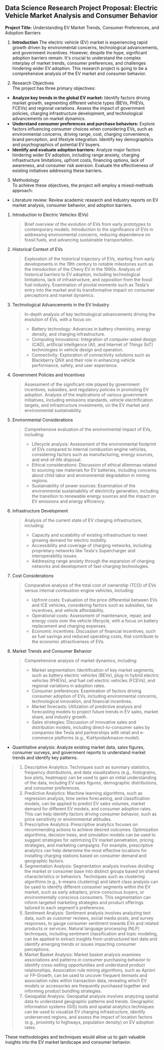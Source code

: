 ## **Data Science Research Project Proposal:** Electric Vehicle Market Analysis and Consumer Behavior

**Project Title:** Understanding EV Market Trends, Consumer Preferences, and Adoption Barriers

1. **Introduction**
The electric vehicle (EV) market is experiencing rapid growth driven by environmental concerns, technological advancements, and government incentives. However, despite the hype, significant adoption barriers remain. It's crucial to understand the complex interplay of market trends, consumer preferences, and challenges hindering wider EV adoption. This research project is going to be a comprehensive analysis of the EV market and consumer behavior.


2. Research Objectives <br>
The project has three primary objectives:
- **Analyze key trends in the global EV market:** Identify factors driving market growth, segmenting different vehicle types (BEVs, PHEVs, FCEVs) and regional variations. Assess the impact of government policies, charging infrastructure development, and technological advancements on market dynamics.
- **Understand consumer preferences and purchase behaviors:** Explore factors influencing consumer choices when considering EVs, such as environmental concerns, driving range, cost, charging convenience, brand perception, and lifestyle integration. Identify key demographics and psychographics of potential EV buyers.
- **Identify and evaluate adoption barriers:** Analyze major factors hindering wider EV adoption, including range anxiety, charging infrastructure limitations, upfront costs, financing options, lack of awareness, and consumer risk aversion. Evaluate the effectiveness of existing initiatives addressing these barriers.


3. Methodology <br>
To achieve these objectives, the project will employ a mixed-methods approach:

- Literature review: Review academic research and industry reports on EV market analysis, consumer behavior, and adoption barriers.
1.	Introduction to Electric Vehicles (EVs)
    > Brief overview of the evolution of EVs from early prototypes to contemporary models.
    > Introduction to the significance of EVs in addressing environmental concerns, reducing dependence on fossil fuels, and advancing sustainable transportation.
2.	Historical Context of EVs
    > Exploration of the historical trajectory of EVs, starting from early developments in the 19th century to notable milestones such as the introduction of the Chevy EV in the 1990s.
    > Analysis of historical barriers to EV adoption, including technological limitations, lack of infrastructure, and opposition from the fossil fuel industry.
    > Examination of pivotal moments such as Tesla's entry into the market and its transformative impact on consumer perceptions and market dynamics.
3.	Technological Advancements in the EV Industry
    > In-depth analysis of key technological advancements driving the evolution of EVs, with a focus on:
    > - Battery technology: Advances in battery chemistry, energy density, and charging infrastructure.
    > - Computing innovations: Integration of computer-aided design (CAD), artificial intelligence (AI), and Internet of Things (IoT) technologies in vehicle design and operation.
    > - Connectivity: Exploration of connectivity solutions such as Blackberry QNX and their role in enhancing vehicle performance, safety, and user experience.
4.	Government Policies and Incentives
    > Assessment of the significant role played by government incentives, subsidies, and regulatory policies in promoting EV adoption.
    > Analysis of the implications of various government initiatives, including emissions standards, vehicle electrification targets, and infrastructure investments, on the EV market and environmental sustainability.
5.	Environmental Considerations
    > Comprehensive evaluation of the environmental impact of EVs, including:
    > - Lifecycle analysis: Assessment of the environmental footprint of EVs compared to internal combustion engine vehicles, considering factors such as manufacturing, energy sources, and end-of-life disposal.
    > - Ethical considerations: Discussion of ethical dilemmas related to sourcing raw materials for EV batteries, including concerns about child labor and environmental degradation in mining regions.
    > - Sustainability of power sources: Examination of the environmental sustainability of electricity generation, including the transition to renewable energy sources and the impact on EV emissions and energy efficiency.
6.	Infrastructure Development
    > Analysis of the current state of EV charging infrastructure, including:
    > - Capacity and scalability of existing infrastructure to meet growing demand for electric mobility.
    > - Accessibility and coverage of charging networks, including proprietary networks like Tesla's Supercharger and interoperability issues.
    > - Addressing range anxiety through the expansion of charging networks and development of fast-charging technologies.
7.	Cost Considerations
    > Comparative analysis of the total cost of ownership (TCO) of EVs versus internal combustion engine vehicles, including:
    > - Upfront costs: Evaluation of the price differential between EVs and ICE vehicles, considering factors such as subsidies, tax incentives, and vehicle affordability.
    > - Operational costs: Assessment of maintenance, repair, and energy costs over the vehicle lifecycle, with a focus on battery replacement and charging expenses.
    > - Economic incentives: Discussion of financial incentives, such as fuel savings and reduced operating costs, that contribute to the economic attractiveness of EVs.
8.	Market Trends and Consumer Behavior
    > Comprehensive analysis of market dynamics, including:
    > - Market segmentation: Identification of key market segments, such as battery electric vehicles (BEVs), plug-in hybrid electric vehicles (PHEVs), and fuel cell electric vehicles (FCEVs), and regional variations in adoption rates.
    > - Consumer preferences: Examination of factors driving consumer adoption of EVs, including environmental concerns, technological innovation, and financial incentives.
    > - Market forecasts: Utilization of predictive analysis and forecasting models to project future trends in EV sales, market share, and industry growth.
    > - Sales strategies: Discussion of innovative sales and distribution models, including direct-to-consumer sales by companies like Tesla and partnerships with retail and e-commerce platforms (e.g., KiaHyndaiAmazon model).


-	Quantitative analysis: Analyze existing market data, sales figures, consumer surveys, and government reports to understand market trends and identify key patterns.

> 1.	Descriptive Analytics: Techniques such as summary statistics, frequency distributions, and data visualizations (e.g., histograms, box plots, heatmaps) can be used to gain an initial understanding of the data, including EV sales figures, demographic distributions, and consumer preferences.
> 2.	Predictive Analytics: Machine learning algorithms, such as regression analysis, time series forecasting, and classification models, can be applied to predict EV sales volumes, market demand for different EV models, and consumer adoption rates. This can help identify factors driving consumer behavior, such as price sensitivity or environmental attitudes.
> 3.	Prescriptive Analytics: Prescriptive analytics focuses on recommending actions to achieve desired outcomes. Optimization algorithms, decision trees, and simulation models can be used to suggest strategies for optimizing EV market penetration, pricing strategies, and marketing campaigns. For example, prescriptive analytics can help determine the most effective locations for installing charging stations based on consumer demand and geographic factors.
> 4.	Segmentation Analysis: Segmentation analysis involves dividing the market or consumer base into distinct groups based on shared characteristics or behaviors. Techniques such as clustering algorithms (e.g., k-means clustering) and latent class analysis can be used to identify different consumer segments within the EV market, such as early adopters, price-conscious buyers, or environmentally conscious consumers. This segmentation can inform targeted marketing strategies and product offerings tailored to each segment's preferences.
> 5.	Sentiment Analysis: Sentiment analysis involves analyzing text data, such as customer reviews, social media posts, and survey responses, to gauge consumer sentiment towards EVs and related products or services. Natural language processing (NLP) techniques, including sentiment classification and topic modeling, can be applied to extract insights from unstructured text data and identify emerging trends or issues impacting consumer perceptions.
> 6.	Market Basket Analysis: Market basket analysis examines associations and patterns in consumer purchasing behavior to identify cross-selling opportunities and understand product relationships. Association rule mining algorithms, such as Apriori or FP-Growth, can be used to uncover frequent itemsets and association rules within transaction data, revealing which EV models or accessories are frequently purchased together and informing product bundling strategies.
> 7.	Geospatial Analysis: Geospatial analysis involves analyzing spatial data to understand geographic patterns and trends. Geographic information systems (GIS) tools and spatial analytics techniques can be used to visualize EV charging infrastructure, identify underserved regions, and assess the impact of location factors (e.g., proximity to highways, population density) on EV adoption rates.

These methodologies and techniques would allow us to gain valuable insights into the EV market landscape and consumer behavior.


